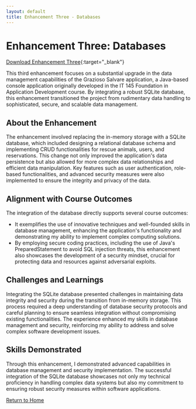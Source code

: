 ```yaml
---
layout: default
title: Enhancement Three - Databases
---
```


# Enhancement Three: Databases

[Download Enhancement Three](https://drive.google.com/file/d/1cFJV_Pbotwh6q2cz6HsYjXO4wnQ2x-DL/view?usp=sharing){:target="_blank"}

This third enhancement focuses on a substantial upgrade in the data management capabilities of the Grazioso Salvare application, a Java-based console application originally developed in the IT 145 Foundation in Application Development course. By integrating a robust SQLite database, this enhancement transitioned the project from rudimentary data handling to sophisticated, secure, and scalable data management.

## About the Enhancement

The enhancement involved replacing the in-memory storage with a SQLite database, which included designing a relational database schema and implementing CRUD functionalities for rescue animals, users, and reservations. This change not only improved the application's data persistence but also allowed for more complex data relationships and efficient data manipulation. Key features such as user authentication, role-based functionalities, and advanced security measures were also implemented to ensure the integrity and privacy of the data.

## Alignment with Course Outcomes

The integration of the database directly supports several course outcomes:

- It exemplifies the use of innovative techniques and well-founded skills in database management, enhancing the application's functionality and demonstrating my ability to implement complex computing solutions.
- By employing secure coding practices, including the use of Java's PreparedStatement to avoid SQL injection threats, this enhancement also showcases the development of a security mindset, crucial for protecting data and resources against adversarial exploits.

## Challenges and Learnings

Integrating the SQLite database presented challenges in maintaining data integrity and security during the transition from in-memory storage. This process required a deep understanding of database security protocols and careful planning to ensure seamless integration without compromising existing functionalities. The experience enhanced my skills in database management and security, reinforcing my ability to address and solve complex software development issues.

## Skills Demonstrated

Through this enhancement, I demonstrated advanced capabilities in database management and security implementation. The successful integration of the SQLite database showcases not only my technical proficiency in handling complex data systems but also my commitment to ensuring robust security measures within software applications.

[Return to Home](/)